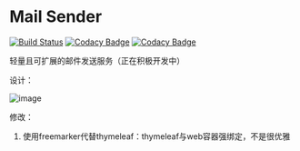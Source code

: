 # Mail Sender
[![Build Status](https://www.travis-ci.org/jiangtj/mail-sender.svg?branch=master)](https://www.travis-ci.org/jiangtj/mail-sender)
[![Codacy Badge](https://api.codacy.com/project/badge/Grade/0ade707e15e4443fa5ec79eaa0e0145d)](https://www.codacy.com/manual/116749895/mail-sender?utm_source=github.com&amp;utm_medium=referral&amp;utm_content=jiangtj/mail-sender&amp;utm_campaign=Badge_Grade)
[![Codacy Badge](https://api.codacy.com/project/badge/Coverage/0ade707e15e4443fa5ec79eaa0e0145d)](https://www.codacy.com/manual/116749895/mail-sender?utm_source=github.com&utm_medium=referral&utm_content=jiangtj/mail-sender&utm_campaign=Badge_Coverage)

轻量且可扩展的邮件发送服务（正在积极开发中）

设计：

![image](https://user-images.githubusercontent.com/15902347/64757270-2b374880-d564-11e9-9a36-d319f7aad1b1.png)

修改：

1. 使用freemarker代替thymeleaf：thymeleaf与web容器强绑定，不是很优雅
